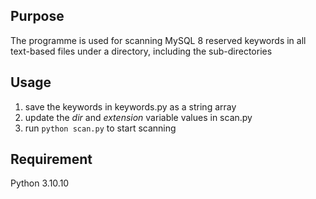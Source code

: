 ## Purpose
The programme is used for scanning MySQL 8 reserved keywords in all text-based files under a directory, including the sub-directories

## Usage
1. save the keywords in keywords.py as a string array
2. update the *dir* and *extension* variable values in scan.py
3. run `python scan.py` to start scanning

## Requirement
Python 3.10.10
